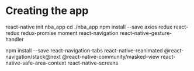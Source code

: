 # Creating the app

react-native init nba_app
cd ./nba_app
npm install --save axios redux react-redux redux-promise moment react-navigation react-native-gesture-handler

npm install --save react-navigation-tabs react-native-reanimated @react-navigation/stack@next @react-native-community/masked-view react-native-safe-area-context react-native-screens

